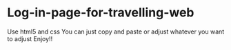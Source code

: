 # Log-in-page-for-travelling-web
Use html5 and css
You can just copy and paste or adjust whatever you want to adjust
Enjoy!!
